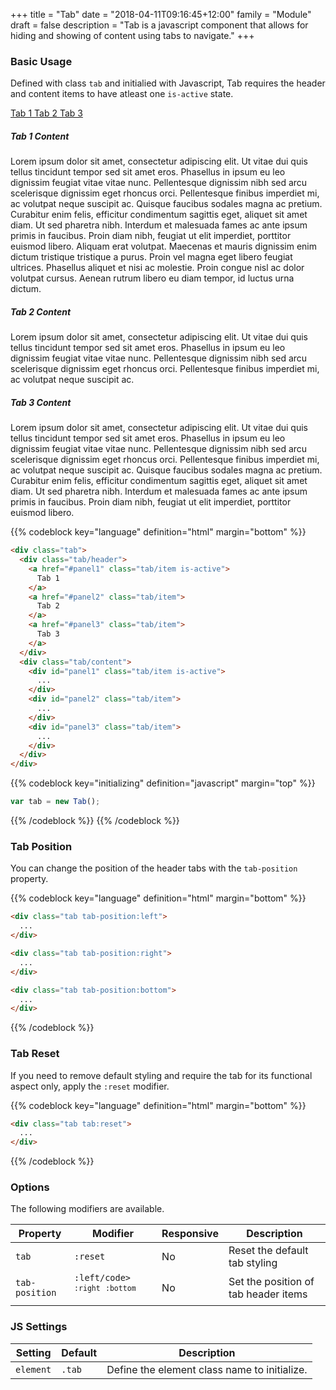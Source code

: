 +++
title = "Tab"
date = "2018-04-11T09:16:45+12:00"
family = "Module"
draft = false
description = "Tab is a javascript component that allows for hiding and showing of content using tabs to navigate."
+++

### Basic Usage

Defined with class `tab` and initialied with Javascript, Tab requires the header and content items to have atleast one `is-active` state.

<div class="tab margin-bottom:7">
  <div class="tab/header">
    <a href="#panel1" class="tab/item is-active">
      Tab 1
    </a>
    <a href="#panel2" class="tab/item">
      Tab 2
    </a>
    <a href="#panel3" class="tab/item">
      Tab 3
    </a>
  </div>
  <div class="tab/content">
    <div id="panel1" class="tab/item is-active">
      <h5 class="font margin-bottom:u2">Tab 1 Content</h5>
      <p>
        Lorem ipsum dolor sit amet, consectetur adipiscing elit. Ut vitae dui quis tellus tincidunt tempor sed sit amet eros. Phasellus in ipsum eu leo dignissim feugiat vitae vitae nunc. Pellentesque dignissim nibh sed arcu scelerisque dignissim eget rhoncus orci. Pellentesque finibus imperdiet mi, ac volutpat neque suscipit ac. Quisque faucibus sodales magna ac pretium. Curabitur enim felis, efficitur condimentum sagittis eget, aliquet sit amet diam. Ut sed pharetra nibh. Interdum et malesuada fames ac ante ipsum primis in faucibus. Proin diam nibh, feugiat ut elit imperdiet, porttitor euismod libero. Aliquam erat volutpat. Maecenas et mauris dignissim enim dictum tristique tristique a purus. Proin vel magna eget libero feugiat ultrices. Phasellus aliquet et nisi ac molestie. Proin congue nisl ac dolor volutpat cursus. Aenean rutrum libero eu diam tempor, id luctus urna dictum.
      </p>
    </div>
    <div id="panel2" class="tab/item">
      <h5 class="font margin-bottom:u2">Tab 2 Content</h5>
      <p>
        Lorem ipsum dolor sit amet, consectetur adipiscing elit. Ut vitae dui quis tellus tincidunt tempor sed sit amet eros. Phasellus in ipsum eu leo dignissim feugiat vitae vitae nunc. Pellentesque dignissim nibh sed arcu scelerisque dignissim eget rhoncus orci. Pellentesque finibus imperdiet mi, ac volutpat neque suscipit ac.
      </p>
    </div>
    <div id="panel3" class="tab/item">
      <h5 class="font margin-bottom:u2">Tab 3 Content</h5>
      <p>
        Lorem ipsum dolor sit amet, consectetur adipiscing elit. Ut vitae dui quis tellus tincidunt tempor sed sit amet eros. Phasellus in ipsum eu leo dignissim feugiat vitae vitae nunc. Pellentesque dignissim nibh sed arcu scelerisque dignissim eget rhoncus orci. Pellentesque finibus imperdiet mi, ac volutpat neque suscipit ac. Quisque faucibus sodales magna ac pretium. Curabitur enim felis, efficitur condimentum sagittis eget, aliquet sit amet diam. Ut sed pharetra nibh. Interdum et malesuada fames ac ante ipsum primis in faucibus. Proin diam nibh, feugiat ut elit imperdiet, porttitor euismod libero.
      </p>
    </div>
  </div>
</div>


{{% codeblock key="language" definition="html" margin="bottom" %}}
```html
<div class="tab">
  <div class="tab/header">
    <a href="#panel1" class="tab/item is-active">
      Tab 1
    </a>
    <a href="#panel2" class="tab/item">
      Tab 2
    </a>
    <a href="#panel3" class="tab/item">
      Tab 3
    </a>
  </div>
  <div class="tab/content">
    <div id="panel1" class="tab/item is-active">
      ...
    </div>
    <div id="panel2" class="tab/item">
      ...
    </div>
    <div id="panel3" class="tab/item">
      ...
    </div>
  </div>
</div>
```

  {{% codeblock key="initializing" definition="javascript" margin="top" %}}
  ```javascript
  var tab = new Tab();
  ```
  {{% /codeblock %}}
{{% /codeblock %}}

### Tab Position

You can change the position of the header tabs with the `tab-position` property.

{{% codeblock key="language" definition="html" margin="bottom" %}}
```html
<div class="tab tab-position:left">
  ...
</div>

<div class="tab tab-position:right">
  ...
</div>

<div class="tab tab-position:bottom">
  ...
</div>
```
{{% /codeblock %}}

### Tab Reset

If you need to remove default styling and require the tab for its functional aspect only, apply the `:reset` modifier.

{{% codeblock key="language" definition="html" margin="bottom" %}}
```html
<div class="tab tab:reset">
  ...
</div>
```
{{% /codeblock %}}

### Options

The following modifiers are available.

<table class="table width:100% table:pile table@sm:unpile">
  <thead>
    <tr>
      <th>
        Property
      </th>
      <th>
        Modifier
      </th>
      <th>
        Responsive
      </th>
      <th>
        Description
      </th>
    </tr>
  </thead>
  <tr>
    <td data-label="Properties">
      <code>tab</code>
    </td>
    <td data-label="Attributes">
      <code>:reset</code>
    </td>
    <td data-label="Responsive">
      No
    </td>
    <td class="row:reverse">
      Reset the default tab styling
    </td>
  </tr>
  <tr>
    <td data-label="Properties">
      <code>tab-position</code>
    </td>
    <td data-label="Attributes">
      <code>:left/code> <code>:right</code> <code>:bottom</code>
    </td>
    <td data-label="Responsive">
      No
    </td>
    <td class="row:reverse">
      Set the position of tab header items
    </td>
  </tr>
</table>


### JS Settings

<table class="table width:100% table:pile table@sm:unpile">
  <thead>
    <tr>
      <th>
        <strong>Setting</strong>
      </th>
      <th>
        <strong>Default</strong>
      </th>
      <th>
        <strong>Description</strong>
      </th>
    </tr>
  </thead>
  <tbody>
    <tr>
      <td data-label="Setting">
        <code>element</code>
      </td>
      <td data-label="Default">
        <code>.tab</code>
      </td>
      <td data-label="Description">
        Define the element class name to initialize.
      </td>
    </tr>
  </tbody>
</table>
